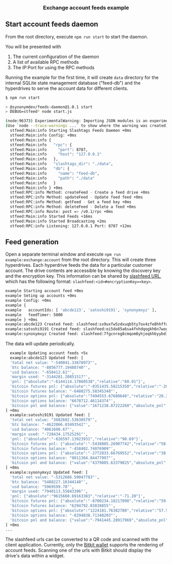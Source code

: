 <h3 align="center">Exchange account feeds example</h3>


## Start account feeds daemon

From the root directory, execute `npm run start` to start the daemon.

You will be presented with 
1. The current configuration of the daemon
2. A list of available RPC methods
3. The IP:Port for using the RPC methods

Running the example for the first time, it will create `data` directory for the internal SQLite state management database ("feed-db") and the hyperdrives to serve the account data for different clients. 

```sh
$ npm run start

> @synonymdev/feeds-daemon@1.0.1 start
> DEBUG=stfeed* node start.js

(node:96373) ExperimentalWarning: Importing JSON modules is an experimental feature and might change at any time
(Use `node --trace-warnings ...` to show where the warning was created)
  stfeed:Main:info Starting Slashtags Feeds Daemon +0ms
  stfeed:Main:info Config: +0ms
  stfeed:Main:info {
  stfeed:Main:info   "rpc": {
  stfeed:Main:info     "port": 8787,
  stfeed:Main:info     "host": "127.0.0.1"
  stfeed:Main:info   },
  stfeed:Main:info   "slashtags_dir": "./data",
  stfeed:Main:info   "db": {
  stfeed:Main:info     "name": "feed-db",
  stfeed:Main:info     "path": "./data"
  stfeed:Main:info   }
  stfeed:Main:info } +0ms
  stfeed:RPC:info Method: createFeed - Create a feed drive +0ms
  stfeed:RPC:info Method: updateFeed - Update feed feed +0ms
  stfeed:RPC:info Method: getFeed - Get a feed key +0ms
  stfeed:RPC:info Method: deleteFeed - Delete a feed +0ms
  stfeed:RPC:info Route: post => /v0.1/rpc +0ms
  stfeed:Main:info Started Feeds +16ms
  stfeed:Main:info Started Broadcasting +2ms
  stfeed:RPC:info Listening: 127.0.0.1 Port: 8787 +12ms
```

## Feed generation

Open a separate terminal window and execute `npm run example:exchange:account` from the root directory. This will create three hyperdrives. Each hyperdrive feeds the data for a particular customer account. The drive contents are accessible by knowing the discovery key and the encryption key. This information can be shared by [slashfeed URL](https://github.com/synonymdev/slashtags/tree/master/packages/url), which has the following format: `slashfeed:<id>#encryptionKey=<key>`. 

```sh
example Starting account feed +0ms
example Seting up accounts +0ms
example Config: +0ms
example {
example   accountIds: [ 'abcde123', 'satoshi9191', 'synonymxyz' ],
example   feedTimer: 5000
example } +0ms
example:abcde123 Created feed: slashfeed:sx9uxfw5zdxuqb5ty7ox4zfe8hhffoa139na787kg94gzx1mrs3y#encryptionKey=ttium34uzwqkztg39t419bqgoaih5h4o3pwymyrd1f4qjdgoarmy +0ms
example:satoshi9191 Created feed: slashfeed:oi5do85a6sa4fnhdqogkh6n7wogaiftnoxbdkhm897ymtsc3fbgy#encryptionKey=qyy9d8zurx5nqjqh4z7rb5ndihimmf84mzozsrmtpuf17kued73o +0ms
example:synonymxyz Created feed: slashfeed:7fgcnreg8cmqom8yhjeqkhbyybdi5jyjf3f7oswkdnoj66kar31y#encryptionKey=9qg1a3cthjf69e3regqqduyfs95fkuaq18ddtasq9ih5cdrb7qey +0ms
```

The data will update periodically. 

```sh
  example Updating account feeds +5s
  example:abcde123 Updated feed: [
  'total net value: "-540041.33678973"',
  'btc balance: "-8856777.19488740"',
  'usd balance: "-658412.61"',
  'margin used: "-3144281.20851517"',
  'pnl: {"absolute":"-6144114.17860538","relative":"60.91"}',
  'bitcoin futures pnl: {"absolute":"-8351435.58215350","relative":"-20.92"}',
  'bitcoin futures balance: "-6480275.58345348"',
  'bitcoin options pnl: {"absolute":"7494553.67680640","relative":"28.39"}',
  'bitcoin options balance: "6678712.46114374"',
  'bitcoin pnl and balance: {"value":"1671238.87222260","absolute_pnl":"-3901669.66244578","relative_pnl":"10.82"}'
] +0ms
  example:satoshi9191 Updated feed: [
  'total net value: "3082602.53630579"',
  'btc balance: "-4622066.03493542"',
  'usd balance: "4061698.67"',
  'margin used: "-728434.17525291"',
  'pnl: {"absolute":"-826597.13923931","relative":"90.69"}',
  'bitcoin futures pnl: {"absolute":"-5438805.26907742","relative":"58.63"}',
  'bitcoin futures balance: "-458402.74076909"',
  'bitcoin options pnl: {"absolute":"-2772833.66769552","relative":"38.64"}',
  'bitcoin options balance: "9011384.84477997"',
  'bitcoin pnl and balance: {"value":"4379805.63379825","absolute_pnl":"7014897.92205394","relative_pnl":"-90.72"}'
] +0ms
  example:synonymxyz Updated feed: [
  'total net value: "-5312686.59047783"',
  'btc balance: "5488227.16344148"',
  'usd balance: "5969599.78"',
  'margin used: "7940113.55843396"',
  'pnl: {"absolute":"9615660.69163383","relative":"-71.20"}',
  'bitcoin futures pnl: {"absolute":"-8700234.18217898","relative":"59.86"}',
  'bitcoin futures balance: "6294792.03838855"',
  'bitcoin options pnl: {"absolute":"1224181.76382780","relative":"57.59"}',
  'bitcoin options balance: "-8294838.71348203"',
  'bitcoin pnl and balance: {"value":"-7941445.28917969","absolute_pnl":"8669050.75032265","relative_pnl":"-6.00"}'
] +0ms
...
```

The slashfeed urls can be converted to a QR code and scanned with the client application. Currently, only the [Bitkit wallet](https://bitkit.to/) supports the rendering of account feeds. Scanning one of the urls with Bitkit should display the drive's data within a widget. 
